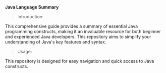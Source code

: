 **Java Language Summary**

>Introduction:

This comprehensive guide provides a summary of essential Java programming constructs, making it an invaluable resource for both beginner and experienced Java developers. This repository aims to simplify your understanding of Java's key features and syntax.

>Usage:

This repository is designed for easy navigation and quick access to Java constructs.

